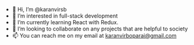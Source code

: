 - 👋 Hi, I’m @karanvirsb
- 👀 I’m interested in full-stack development
- 🌱 I’m currently learning React with Redux. 
- 💞️ I’m looking to collaborate on any projects that are helpful to society
- 📫 You can reach me on my email at karanvirboparai@gmail.com

<!---
karanvirsb/karanvirsb is a ✨ special ✨ repository because its `README.md` (this file) appears on your GitHub profile.
You can click the Preview link to take a look at your changes.
--->
